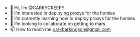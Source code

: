 - 👋 Hi, I’m @CARKYCREEPY
- 👀 I’m interested in deploying proxys for the homies
- 🌱 I’m currently learning how to deploy proxys for the homies
- 💞️ I’m looking to collaborate on getting to mars
- 📫 How to reach me carkbarkingson@gmail.com


